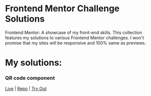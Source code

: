 # Frontend Mentor Challenge Solutions
Frontend Mentor: A showcase of my front-end skills. This collection features my solutions to various Frontend Mentor challenges. I won't promise that my sites will be responsive and 100% same as previews.

# My solutions:
### QR code component
[Live](https://panwor.github.io/frontendmentor-my-solutions/qr-code/) | [Repo](qr-code) | [Try Out](https://www.frontendmentor.io/challenges/qr-code-component-iux_sIO_H/)

